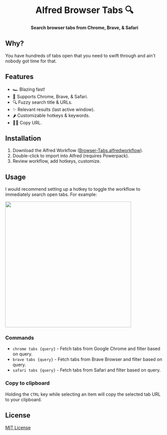<div align="center">
  <h1>Alfred Browser Tabs 🔍</h1>
</div>

<p align="center">
  <strong>Search browser tabs from Chrome, Brave, & Safari</strong>
</p>

## Why?

You have hundreds of tabs open that you need to swift through and ain't nobody got time for that.

## Features

- 🏎 Blazing fast!
- 💪 Supports Chrome, Brave, & Safari.
- 🔍 Fuzzy search title & URLs.
- ✨ Relevant results (last active window).
- 🌶️ Customizable hotkeys & keywords.
- 👯‍♀️ Copy URL.

## Installation

1. Download the Alfred Workflow ([Browser-Tabs.alfredworkflow](https://github.com/epilande/alfred-browser-tabs/releases/latest/download/Browser-Tabs.alfredworkflow)).
1. Double-click to import into Alfred (requires Powerpack).
1. Review workflow, add hotkeys, customize.

## Usage

I would recommend setting up a hotkey to toggle the workflow to immediately search open tabs.
For example:

<img src="https://s3.us-west-2.amazonaws.com/secure.notion-static.com/c24d9c85-3635-4a88-b8af-61414fba2c59/Untitled.png?X-Amz-Algorithm=AWS4-HMAC-SHA256&X-Amz-Credential=AKIAT73L2G45O3KS52Y5%2F20201215%2Fus-west-2%2Fs3%2Faws4_request&X-Amz-Date=20201215T120624Z&X-Amz-Expires=86400&X-Amz-Signature=b611f62fe6d21632a818b504019dbf40888a11519682c9567ead02f6e6b2de81&X-Amz-SignedHeaders=host&response-content-disposition=filename%20%3D%22Untitled.png%22" width="400">

### Commands

- `chrome tabs {query}` - Fetch tabs from Google Chrome and filter based on query.
- `brave tabs {query}` - Fetch tabs from Brave Browser and filter based on query.
- `safari tabs {query}` - Fetch tabs from Safari and filter based on query.

### Copy to clipboard

Holding the `CTRL` key while selecting an item will copy the selected tab URL to your clipboard.

## License

[MIT License](https://oss.ninja/mit/epilande/)
